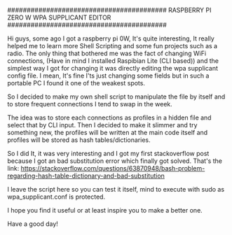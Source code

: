 
#########################################
RASPBERRY PI ZERO W WPA SUPPLICANT EDITOR                          
#########################################

Hi guys, some ago I got a raspberry pi 0W, It's quite interesting, It really helped me to learn more Shell
Scripting and some fun projects such as a radio. 
The only thing that bothered me was the fact of changing WiFi connections, 
(Have in mind I installed Raspibian Lite (CLI based)) and the simplest way I got for 
changing it was directly editing the wpa supplicant config file. I mean, It's fine I'ts just
changing some fields but in such a portable PC I found it one of the weakest spots. 

So I decided to make my own shell script to manipulate the file by itself and to store 
frequent connections I tend to swap in the week. 

The idea was to store each connections as profiles in a hidden file and select that by CLI input. 
Then I decided to make it slimmer and try something new, the profiles will be written 
at the main code itself and profiles will be stored as hash tables/dictionaries. 

So I did It, it was very interesting and I got my first stackoverflow post because I got 
an bad substitution error which finally got solved. 
That's the link: 
https://stackoverflow.com/questions/63870948/bash-problem-regarding-hash-table-dictionary-and-bad-substitution

I leave the script here so you can test it itself, mind to execute with sudo as wpa_supplicant.conf is protected. 

I hope you find it useful or at least inspire you to make a better one. 

Have a good day!